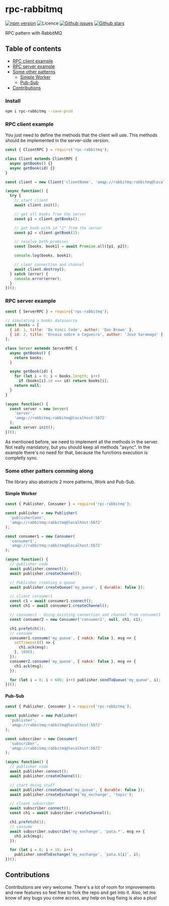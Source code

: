 # rpc-rabbitmq

[![npm version](https://img.shields.io/npm/v/rpc-rabbitmq.svg)](https://npm.im/rpc-rabbitmq) ![Licence](https://img.shields.io/npm/l/rpc-rabbitmq.svg) [![Github issues](https://img.shields.io/github/issues/danielmeneses/rpc-rabbitmq.svg)](https://github.com/danielmeneses/rpc-rabbitmq/issues) [![Github stars](https://img.shields.io/github/stars/danielmeneses/rpc-rabbitmq.svg)](https://github.com/danielmeneses/rpc-rabbitmq/stargazers)

RPC pattern with RabbitMQ

## Table of contents

- [RPC client example](#rpc-client-example)
- [RPC server example](#rpc-server-example)
- [Some other patterns](#some-other-patterns)
  - [Simple Worker](#simple-worker)
  - [Pub-Sub](#pub-sub)
- [Contributions](#contributions)

### Install

```bash
npm i rpc-rabbitmq --save-prod
```

### RPC client example

You just need to define the methods that the client will use. This methods should be implemented in the server-side version.

```js
const { ClientRPC } = require('rpc-rabbitmq');

class Client extends ClientRPC {
  async getBooks() {}
  async getBook(id) {}
}

const client = new Client('clientName', 'amqp://rabbitmq:rabbitmq@localhost:5672');

(async function() {
  try {
    // start client
    await client.init();

    // get all books from the server
    const p1 = client.getBooks();

    // get book with id "2" from the server
    const p2 = client.getBook(2);

    // resolve both promises
    const [books, book1] = await Promise.all([p1, p2]);

    console.log(books, book1);

    // clear connection and channel
    await client.destroy();
  } catch (error) {
    console.error(error);
  }
})();
```

### RPC server example

```js
const { ServerRPC } = require('rpc-rabbitmq');

// simulating a books datasource
const books = [
  { id: 1, title: 'Da Vinci Code', author: 'Dan Brown' },
  { id: 2, title: 'Ensaio sobre a Cegueira', author: 'José Saramago' }
];

class Server extends ServerRPC {
  async getBooks() {
    return books;
  }

  async getBook(id) {
    for (let i = 0; i < books.length; i++)
      if (books[i].id === id) return books[i];
    return null;
  }
}

(async function() {
  const server = new Server(
    'server',
    'amqp://rabbitmq:rabbitmq@localhost:5672'
  );
  await server.init();
})();
```

As mentioned before, we need to implement all the methods in the server. Not really mandatory, but you should keep all methods "async". In the example there's no need for that, because the functions execution is completly sync.

### Some other patters comming along

The library also abstracts 2 more patterns, Work and Pub-Sub.

#### Simple Worker

```js
const { Publisher, Consumer } = require('rpc-rabbitmq');

const publisher = new Publisher(
  'publisherConn',
  'amqp://rabbitmq:rabbitmq@localhost:5672'
);

const consumer1 = new Consumer(
  'consumer1',
  'amqp://rabbitmq:rabbitmq@localhost:5672'
);

(async function() {
  // publisher code
  await publisher.connect();
  await publisher.createChannel();

  // Publisher creating a queue
  await publisher.createQueue('my_queue', { durable: false });

  // client consumer1
  const c1 = await consumer1.connect();
  const ch1 = await consumer1.createChannel();

  // consumer2 - Using existing connection and channel from consumer1
  const consumer2 = new Consumer('consumer2', null, ch1, c1);

  ch1.prefetch(1);
  // consume
  consumer1.consume('my_queue', { noAck: false }, msg => {
    setTimeout(() => {
      ch1.ack(msg);
    }, 1000);
  });
  consumer2.consume('my_queue', { noAck: false }, msg => {
    ch1.ack(msg);
  });

  for (let i = 0; i < 600; i++) publisher.sendToQueue('my_queue', i);
})();

```

#### Pub-Sub

```js
const { Publisher, Consumer } = require('rpc-rabbitmq');

const publisher = new Publisher(
  'publisher',
  'amqp://rabbitmq:rabbitmq@localhost:5672'
);

const subscriber = new Consumer(
  'subscriber',
  'amqp://rabbitmq:rabbitmq@localhost:5672'
);

(async function() {
  // publisher code
  await publisher.connect();
  await publisher.createChannel();

  // start doing stuff
  await publisher.createQueue('my_queue', { durable: false });
  await publisher.createExchange('my_exchange', 'topic');

  // client subscriber
  await subscriber.connect();
  const ch1 = await subscriber.createChannel();

  ch1.prefetch(1);
  // consume
  await subscriber.subscribe('my_exchange', 'pata.*', msg => {
    ch1.ack(msg);
  });

  for (let i = 0; i < 10; i++)
    publisher.sendToExchange('my_exchange', `pata.${i}`, i);
})();

```

## Contributions

Contributions are very welcome. There's a lot of room for improvements and new features so feel free to fork the repo and get into it. Also, let me know of any bugs you come across, any help on bug fixing is also a plus!
